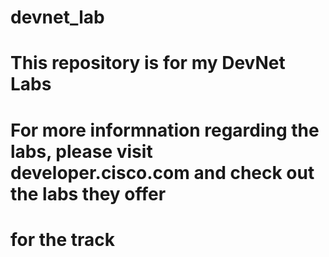 # devnet_lab

# This repository is for my DevNet Labs

# For more informnation regarding the labs, please visit developer.cisco.com and check out the labs they offer
# for the track
